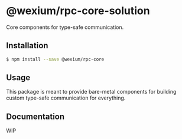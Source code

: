 # @wexium/rpc-core-solution

Core components for type-safe communication.

## Installation

```bash
$ npm install --save @wexium/rpc-core
```

## Usage

This package is meant to provide bare-metal components for building custom type-safe communication for everything.

## Documentation

WIP
